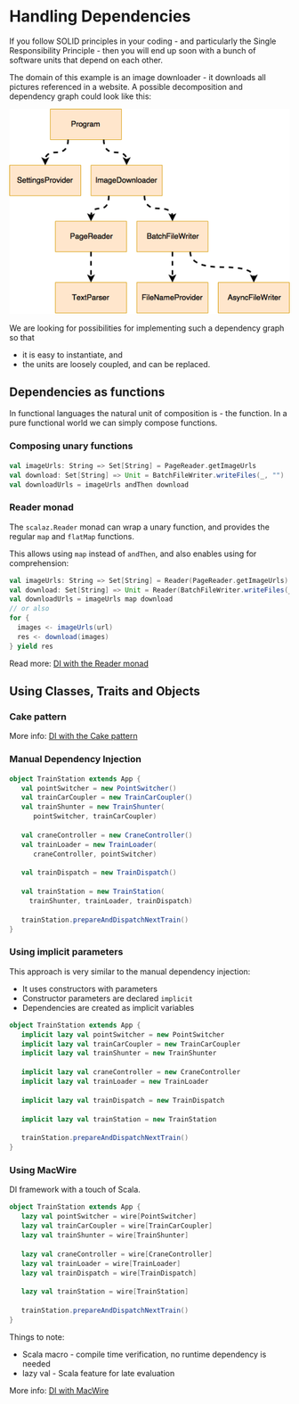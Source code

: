 # Handling Dependencies

If you follow SOLID principles in your coding - 
and particularly the Single Responsibility Principle - 
then you will end up soon with a bunch of software units that
depend on each other.

The domain of this example is an image downloader - it downloads
all pictures referenced in a website. A possible decomposition
and dependency graph could look like this:

![Units](doc/units.png)

We are looking for possibilities for implementing 
such a dependency graph so that 
* it is easy to instantiate, and
* the units are loosely coupled, and can be replaced.

## Dependencies as functions

In functional languages the natural unit of composition is - the function.
In a pure functional world we can simply compose functions.

### Composing unary functions

```scala
val imageUrls: String => Set[String] = PageReader.getImageUrls
val download: Set[String] => Unit = BatchFileWriter.writeFiles(_, "")
val downloadUrls = imageUrls andThen download
```

### Reader monad

The `scalaz.Reader` monad can wrap a unary function, and provides the regular
`map` and `flatMap` functions.

This allows using `map` instead of `andThen`, and also enables using for comprehension:

```scala
val imageUrls: String => Set[String] = Reader(PageReader.getImageUrls)
val download: Set[String] => Unit = Reader(BatchFileWriter.writeFiles(_, "")
val downloadUrls = imageUrls map download
// or also
for {
  images <- imageUrls(url)
  res <- download(images)
} yield res
```

Read more: [DI with the Reader monad](http://blog.originate.com/blog/2013/10/21/reader-monad-for-dependency-injection/)

## Using Classes, Traits and Objects 

### Cake pattern

More info: [DI with the Cake pattern](http://jonasboner.com/real-world-scala-dependency-injection-di/)

### Manual Dependency Injection

```scala
object TrainStation extends App {
   val pointSwitcher = new PointSwitcher()
   val trainCarCoupler = new TrainCarCoupler()
   val trainShunter = new TrainShunter(
      pointSwitcher, trainCarCoupler)

   val craneController = new CraneController()
   val trainLoader = new TrainLoader(
      craneController, pointSwitcher) 

   val trainDispatch = new TrainDispatch()

   val trainStation = new TrainStation(
     trainShunter, trainLoader, trainDispatch)

   trainStation.prepareAndDispatchNextTrain()
}
```

### Using implicit parameters

This approach is very similar to the manual dependency injection:
* It uses constructors with parameters
* Constructor parameters are declared `implicit`
* Dependencies are created as implicit variables

```scala
object TrainStation extends App {
   implicit lazy val pointSwitcher = new PointSwitcher
   implicit lazy val trainCarCoupler = new TrainCarCoupler
   implicit lazy val trainShunter = new TrainShunter

   implicit lazy val craneController = new CraneController
   implicit lazy val trainLoader = new TrainLoader

   implicit lazy val trainDispatch = new TrainDispatch

   implicit lazy val trainStation = new TrainStation

   trainStation.prepareAndDispatchNextTrain()
}
```

### Using MacWire

DI framework with a touch of Scala. 

```scala
object TrainStation extends App {
   lazy val pointSwitcher = wire[PointSwitcher]
   lazy val trainCarCoupler = wire[TrainCarCoupler]
   lazy val trainShunter = wire[TrainShunter]

   lazy val craneController = wire[CraneController]
   lazy val trainLoader = wire[TrainLoader] 
   lazy val trainDispatch = wire[TrainDispatch]

   lazy val trainStation = wire[TrainStation]

   trainStation.prepareAndDispatchNextTrain() 
}
```

Things to note:
* Scala macro - compile time verification, no runtime dependency is needed
* lazy val - Scala feature for late evaluation

More info: [DI with MacWire](http://di-in-scala.github.io)